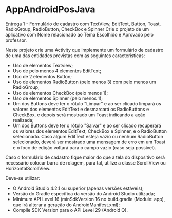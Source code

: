 # AppAndroidPosJava

Entrega 1 - Formulário de cadastro com TextView, EditText, Button, Toast, RadioGroup, RadioButton, CheckBox e Spinner
Crie o projeto de um aplicativo com Nome relacionado ao Tema Escolhido e Aprovado pelo professor.

Neste projeto crie uma Activity que implemente um formulário de cadastro de uma das entidades previstas com as seguintes características:

  - Uso de elementos Textview; 
  - Uso de pelo menos 4 elementos EditText;
  - Uso de 2 elementos Button;
  - Uso de elementos RadioButton (pelo menos 3) com pelo menos um RadioGroup; 
  - Uso de elementos CheckBox (pelo menos 1);
  - Uso de elementos Spinner (pelo menos 1);
  - Um dos Buttons deve ter o rótulo "Limpar" e ao ser clicado limpará os valores dos elementos EditText e desmarcará os RadioButtons e CheckBox, e depois será mostrado um Toast indicando a ação realizada;
  - Um dos Buttons deve ter o rótulo "Salvar" e ao ser clicado recuperará os valores dos elementos EditText, CheckBox e Spinner, e o RadioButton selecionado. Caso algum EditText esteja vazio ou nenhum RadioButton selecionado, deverá ser mostrado uma mensagem de erro em um Toast e o foco de edição voltará para o campo vazio (caso seja possível).

Caso o formulário de cadastro fique maior do que a tela do dispositivo será necessário colocar barra de rolagem, para tal, utilize a classe ScrollView ou HorizontalScrollView.

Deve-se utilizar:

  - O Android Studio 4.2.1 ou superior (apenas versões estáveis);
  - Versão do Gradle específica da versão do Android Studio utilizada;
  - Minimum API Level 16 (minSdkVersion 16 no build.gradle (Module: app), que irá alterar a geração do AndroidManifest.xml);
  - Compile SDK Version para o API Level 29 (Android Q).
